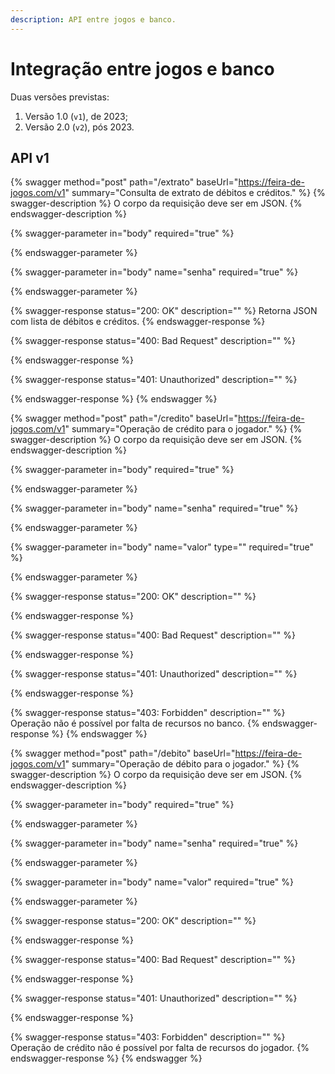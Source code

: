 ```yaml
---
description: API entre jogos e banco.
---
```


# Integração entre jogos e banco

Duas versões previstas:

1. Versão 1.0 (`v1`), de 2023;
2. Versão 2.0 (`v2`), pós 2023.

## API v1

{% swagger method="post" path="/extrato" baseUrl="https://feira-de-jogos.com/v1" summary="Consulta de extrato de débitos e créditos." %}
{% swagger-description %}
O corpo da requisição deve ser em JSON.
{% endswagger-description %}

{% swagger-parameter in="body" required="true" %}

{% endswagger-parameter %}

{% swagger-parameter in="body" name="senha" required="true" %}

{% endswagger-parameter %}

{% swagger-response status="200: OK" description="" %}
Retorna JSON com lista de débitos e créditos.
{% endswagger-response %}

{% swagger-response status="400: Bad Request" description="" %}

{% endswagger-response %}

{% swagger-response status="401: Unauthorized" description="" %}

{% endswagger-response %}
{% endswagger %}

{% swagger method="post" path="/credito" baseUrl="https://feira-de-jogos.com/v1" summary="Operação de crédito para o jogador." %}
{% swagger-description %}
O corpo da requisição deve ser em JSON.
{% endswagger-description %}

{% swagger-parameter in="body" required="true" %}

{% endswagger-parameter %}

{% swagger-parameter in="body" name="senha" required="true" %}

{% endswagger-parameter %}

{% swagger-parameter in="body" name="valor" type="" required="true" %}

{% endswagger-parameter %}

{% swagger-response status="200: OK" description="" %}

{% endswagger-response %}

{% swagger-response status="400: Bad Request" description="" %}

{% endswagger-response %}

{% swagger-response status="401: Unauthorized" description="" %}

{% endswagger-response %}

{% swagger-response status="403: Forbidden" description="" %}
Operação não é possível por falta de recursos no banco.
{% endswagger-response %}
{% endswagger %}

{% swagger method="post" path="/debito" baseUrl="https://feira-de-jogos.com/v1" summary="Operação de débito para o jogador." %}
{% swagger-description %}
O corpo da requisição deve ser em JSON.
{% endswagger-description %}

{% swagger-parameter in="body" required="true" %}

{% endswagger-parameter %}

{% swagger-parameter in="body" name="senha" required="true" %}

{% endswagger-parameter %}

{% swagger-parameter in="body" name="valor" required="true" %}

{% endswagger-parameter %}

{% swagger-response status="200: OK" description="" %}

{% endswagger-response %}

{% swagger-response status="400: Bad Request" description="" %}

{% endswagger-response %}

{% swagger-response status="401: Unauthorized" description="" %}

{% endswagger-response %}

{% swagger-response status="403: Forbidden" description="" %}
Operação de crédito não é possível por falta de recursos do jogador.
{% endswagger-response %}
{% endswagger %}
